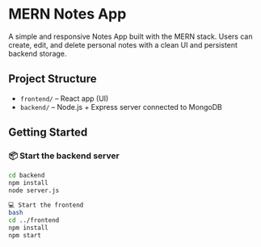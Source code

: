 # MERN Notes App

A simple and responsive Notes App built with the MERN stack. Users can create, edit, and delete personal notes with a clean UI and persistent backend storage.

## Project Structure

- `frontend/` – React app (UI)
- `backend/` – Node.js + Express server connected to MongoDB

## Getting Started

### 📦 Start the backend server
```bash
cd backend
npm install
node server.js

💻 Start the frontend
bash
cd ../frontend
npm install
npm start